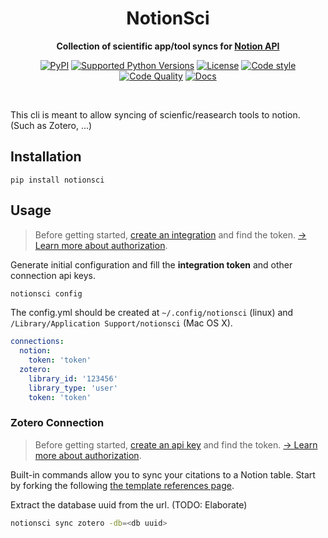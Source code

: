 <!-- markdownlint-disable -->
<div align="center">
    <h1>NotionSci</h1>
    <p>
        <b>Collection of scientific app/tool syncs for <a href="https://developers.notion.com">Notion API</a></b>
    </p>
    <p>
        <a href="https://pypi.org/project/notionsci"><img src="https://img.shields.io/pypi/v/notion-client.svg" alt="PyPI"></a>
        <a href="Pipfile"><img src="https://img.shields.io/pypi/pyversions/notionsci" alt="Supported Python Versions"></a>
        <a href="LICENSE"><img src="https://img.shields.io/github/license/EgorDm/notionsci" alt="License"></a>
        <a href="https://github.com/ambv/black"><img src="https://img.shields.io/badge/code%20style-black-black" alt="Code style"></a>
        <br/>
        <a href="https://github.com/EgorDm/notionsci/actions/workflows/quality.yml"><img src="https://github.com/ramnes/notion-sdk-py/actions/workflows/quality.yml/badge.svg" alt="Code Quality"></a>
        <a href="https://github.com/EgorDm/notionsci/actions/workflows/docs.yml"><img src="https://github.com/ramnes/notion-sdk-py/actions/workflows/docs.yml/badge.svg" alt="Docs"></a>
    </p>
    <br/>
</div>
<!-- markdownlint-enable -->

This cli is meant to allow syncing of scienfic/reasearch tools to notion. (Such as Zotero, ...) 

<!-- markdownlint-disable -->
## Installation
<!-- markdownlint-enable -->
```shell
pip install notionsci
```

## Usage
> Before getting started, [create an integration](https://www.notion.com/my-integrations)
> and find the token.
> [→ Learn more about authorization](https://developers.notion.com/docs/authorization).

Generate initial configuration and fill the **integration token** and other connection api keys.

```bash
notionsci config
```

The config.yml should be created at `~/.config/notionsci` (linux) 
and `/Library/Application Support/notionsci` (Mac OS X).

```yaml
connections:
  notion:
    token: 'token'
  zotero:
    library_id: '123456'
    library_type: 'user'
    token: 'token'
```

### Zotero Connection
> Before getting started, [create an api key](https://www.zotero.org/settings/keys)
> and find the token.
> [→ Learn more about authorization](https://www.zotero.org/support/dev/web_api/v3/basics#authentication).

Built-in commands allow you to sync your citations to a Notion table. 
Start by forking the following [the template references page](https://ink-porch-b0f.notion.site/da043e6adba64b5b9deba02557f5f28b?v=fc76715f54134879b7dae635ffee7546).

Extract the database uuid from the url. (TODO: Elaborate)

```bash
notionsci sync zotero -db=<db uuid>
```